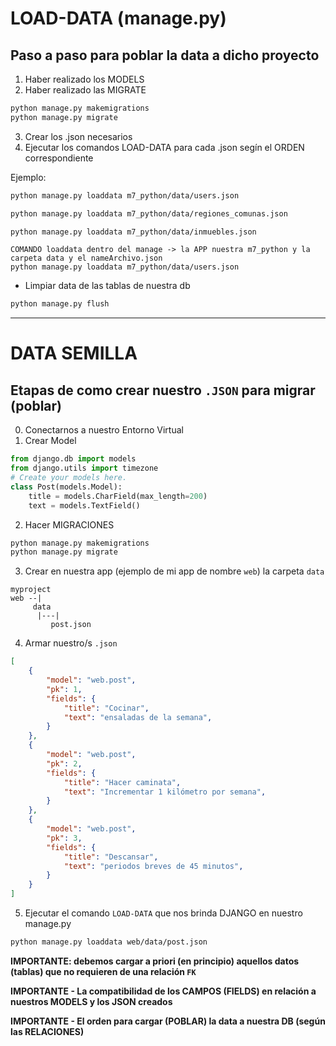 
# LOAD-DATA (manage.py)

## Paso a paso para poblar la data a dicho proyecto

1. Haber realizado los MODELS
2. Haber realizado las MIGRATE 
```bash
python manage.py makemigrations
python manage.py migrate
```

3. Crear los .json necesarios
4. Ejecutar los comandos LOAD-DATA para cada .json segín el ORDEN correspondiente

Ejemplo:
```bash
python manage.py loaddata m7_python/data/users.json

python manage.py loaddata m7_python/data/regiones_comunas.json

python manage.py loaddata m7_python/data/inmuebles.json
```

```
COMANDO loaddata dentro del manage -> la APP nuestra m7_python y la carpeta data y el nameArchivo.json
python manage.py loaddata m7_python/data/users.json
```

- Limpiar data de las tablas de nuestra db
```bash
python manage.py flush
```
---
# DATA SEMILLA
## Etapas de como crear nuestro `.JSON` para migrar (poblar) 
0. Conectarnos a nuestro Entorno Virtual
1. Crear Model
```py
from django.db import models
from django.utils import timezone
# Create your models here.
class Post(models.Model):
    title = models.CharField(max_length=200)
    text = models.TextField()

```
2. Hacer MIGRACIONES
```bash
python manage.py makemigrations
python manage.py migrate
```
3. Crear en nuestra app (ejemplo de mi app de nombre `web`) la carpeta `data`
```
myproject
web --|
     data
      |---|
         post.json
```

4. Armar nuestro/s `.json`
```json
[
    {
        "model": "web.post",
        "pk": 1,
        "fields": {
            "title": "Cocinar",
            "text": "ensaladas de la semana",
        }
    },
    {
        "model": "web.post",
        "pk": 2,
        "fields": {
            "title": "Hacer caminata",
            "text": "Incrementar 1 kilómetro por semana",
        }
    },
    {
        "model": "web.post",
        "pk": 3,
        "fields": {
            "title": "Descansar",
            "text": "periodos breves de 45 minutos",
        }
    }
]
```
5. Ejecutar el comando `LOAD-DATA` que nos brinda DJANGO en nuestro manage.py
```bash
python manage.py loaddata web/data/post.json
```

**IMPORTANTE: debemos cargar a priori (en principio) aquellos datos (tablas) que no requieren de una relación `FK`**

**IMPORTANTE - La compatibilidad de los CAMPOS (FIELDS) en relación a nuestros MODELS y los JSON creados**

**IMPORTANTE - El orden para cargar (POBLAR) la data a nuestra DB (según las RELACIONES)**